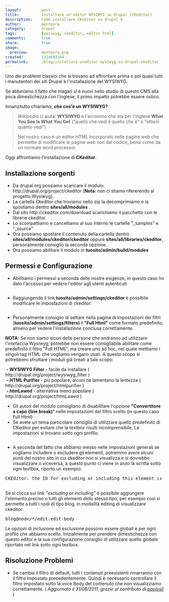 ```yaml
---
layout:			post
title:			Installare un'editor WYSIWYG su Drupal (CKeditor)
description:    Come installare CKeditor su drupal 6
author:			menteora
category:		drupal
tags:			[wysiwyg, ckeditor, editor html]
comments:		true
share:			true
image:			
  preview:      menteora.png
created:		1314693344
permalink:		/blog/installare-uneditor-wysiwyg-su-drupal-ckeditor
---
```

<p>
	Uno dei problemi classici che si trovano ad affrontare prima o poi quasi tutti i manutentori dei siti Drupal &egrave; l&#39;installazione del WYSIWYG.</p>
<p>
	Se abbiniamo il fatto che magari si &egrave; nuovi nello studio di questo CMS alla poca dimestichezza con l&#39;inglese, il primo impatto potrebbe essere ostico.</p>
<p>
	Innanzitutto chiariamo, <strong>che cos&#39;&egrave; un WYSIWYG?</strong></p>
<blockquote>
	<p>
		<em>Wikipedia</em> ci aiuta: <b>WYSIWYG</b> &egrave; l&#39;acronimo che sta per l&#39;inglese <b>What You See Is What You Get</b> (&quot;quello che vedi &egrave; quello che &egrave;&quot; o &quot;ottieni quanto vedi&quot;).</p>
	<p>
		Nel nostro caso &egrave; un editor HTML incorporato nelle pagine web che permette di modificare le pagine web non dal codice, bens&igrave; come da un normale word processor.</p>
</blockquote>
<p>
	Oggi affrontiamo l&#39;installazione di <strong>CKeditor</strong>.</p>
<h2>
	Installazione sorgenti</h2>
<ul>
	<li>
		Da drupal.org possiamo scaricare il modulo: http://drupal.org/project/ckeditor (<strong>Nota: </strong>non ci stiamo rifererendo al progetto Wysiwyg).</li>
	<li>
		La cartella Ckeditor che troviamo nello zip la decomprimiamo e la spostiamo dentro <strong>sites/all/modules</strong> .</li>
	<li>
		Dal sito http://ckeditor.com/download scarichiamo il pacchetto con le librerie ckeditor.</li>
	<li>
		Lo scompattiamo e cancelliamo al suo interno le cartelle &quot;_samples&quot; e &quot;_source&quot;</li>
	<li>
		Ora possiamo spostare il contenuto della cartella dentro <strong>sites/all/modules/ckeditor/ckeditor </strong>oppure <strong>sites/all/libraries/ckeditor</strong>, personalmente consiglio la seconda opzione.</li>
	<li>
		Ora possiamo abilitare il modulo in <strong>tuosito/admin/build/modules</strong></li>
</ul>
<h2>
	Permessi e Configurazione</h2>
<ul>
	<li>
		Abilitiamo i permessi a seconda delle nostre esigenze, in questo caso ho dato l&#39;accesso per vedere l&#39;editor agli utenti autenticati</li>
</ul>
<p>
	<img alt="" src="/images/wysiwyg_permission.png" /></p>
<ul>
	<li>
		Raggiungendo il link<strong> </strong><strong>tuosito/</strong><strong>admin/settings/ckeditor</strong> &egrave; possibile modificare le impostazioni di ckeditor:</li>
</ul>
<p class="rtecenter">
	<img alt="" src="/images/wysiwyg_profiles.png" /></p>
<ul>
	<li>
		Personalmente consiglio di settare nella pagina di impostazioni dei filtri (<strong>tuosito/admin/settings/filters) </strong>il <strong>&quot;Full Html&quot;</strong> come formato predefinito, almeno per vedere l&#39;installazione conclusa correttamente.</li>
</ul>
<p class="rteindent1">
	<strong>NOTA:</strong> Se non siamo sicuri delle persone che andranno ad utilizzare l&#39;intefaccia Wysiwyg, potrebbe non essere consigliabile abilitare come predefinito il filtro &quot;Full HTML&quot;, ma creare uno ad hoc, nel quale mettiamo i singoli tag HTML che vogliamo vengano usati. A questo scopo si potrebbero sfruttare i moduli gi&agrave; creati a tale scopo:</p>
<p class="rteindent1">
	<strong>&nbsp;- WYSIWYG Filter </strong>- facile da installare ( http://drupal.org/project/wysiwyg_filter )<br />
	&nbsp;<strong>- HTML Purifier </strong>- pi&ugrave; popolare, alcuni ne lamentano la lentezza ( http://drupal.org/project/htmlpurifier )<br />
	&nbsp;<strong>- htmLawed </strong>- alternativa meno popolare ( http://drupal.org/project/htmLawed )</p>
<ul>
	<li>
		Gli autori del modulo consigliano di disabilitare l&#39;opzione <strong>&quot;Convertitore a capo (line break)</strong>&quot; nelle impostazioni del filtro scelto (in questo caso Full Html)</li>
	<li>
		Se avete un tema particolare consiglio di utilizzare quello predefinito di CKeditor per evitare che la textbox risulti incomprensibile. Le impostazioni si trovano sotto ogni profilo:</li>
</ul>
<p class="rtecenter">
	<img alt="" src="/images/wysiwyg_css.png" /></p>
<ul>
	<li>
		A seconda del fatto che abbiamo messo nelle impostazioni generali se vogliamo includere o escludere gli elementi, potremmo avere alcuni punti del nostro sito in cui ckeditor non si visualizza e si dovrebbe visualizzare o viceversa, a questo punto ci viene in aiuto la scritta sotto ogni textbox, riporto un esempio:</li>
</ul>
<pre>
CKEditor: the ID for excluding or including this element is <em>blog@node/14/edit.edit-body</em>.

</pre>
<p class="rteindent1">
	Se si clicca sul link <em>&quot;excluding or including&quot;</em> &egrave; possibile aggiungere l&#39;elemento preciso o tutti gli elementi dello stesso tipo, per esempio cosi si permette a tutti i nodi di tipo blog, in modalit&agrave; editing di visualizzare ckeditor:</p>
<pre>
blog@node/*/edit.edit-body
</pre>
<p class="rteindent1">
	Le opzioni di inclusione ed esclusione possono essere globali e per ogni profilo che abbiamo scelto. Inizialmente per prendere dimestichezza con questo editor e la sua configurazione consiglio di utilizzare quello globale riportato nel link sotto ogni textbox.</p>
<h2>
	Risoluzione Problemi</h2>
<ul>
	<li>
		Se cambia il filtro di default, tutti i contenuti preesistenti rimarranno con il filtro impostato precedentemente. Quindi &egrave; necessario controllare il filtro impostato sotto la voce Body del contenuto che non visualizziamo correttamente. ( <em>Aggiornato il 31/08/2011, grazie al contributo di <a href="http://www.drupalitalia.org/user/8713">paolosil</a></em> )</li>
</ul>
